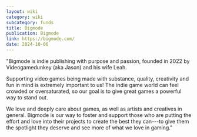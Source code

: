 ```yaml
---
layout: wiki
category: wiki
subcategory: funds
title: Bigmode
publication: Bigmode
link: https://bigmode.com/
date: 2024-10-06
---
```


"Bigmode is indie publishing with purpose and passion, founded in 2022 by Videogamedunkey (aka Jason) and his wife Leah.

Supporting video games being made with substance, quality, creativity and fun in mind is extremely important to us! The indie game world can feel crowded or oversaturated, so our goal is to give great games a powerful way to stand out.

We love and deeply care about games, as well as artists and creatives in general. Bigmode is our way to foster and support those who are putting the effort and love into their projects to create the best they can---to give them the spotlight they deserve and see more of what we love in gaming."
